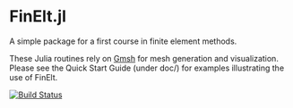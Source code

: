 FinElt.jl
=========

A simple package for a first course in finite element methods.

These Julia routines rely on [Gmsh][1] for mesh generation and
visualization.  Please see the Quick Start Guide (under doc/) for
examples illustrating the use of FinElt.

[1]: http://geuz.org/gmsh/

[![Build Status](https://travis-ci.org/billmclean/FinElt.jl.svg?branch=master)](https://travis-ci.org/billmclean/FinElt.jl)
